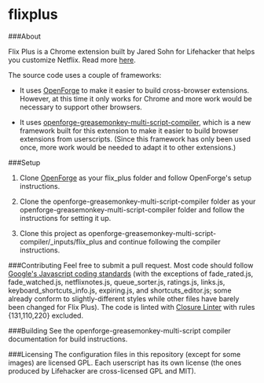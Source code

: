 flixplus
=======

###About

Flix Plus is a Chrome extension built by Jared Sohn for Lifehacker that helps you customize Netflix.  Read more [here](http://lifehacker.com/preview/flixc-plus-customizes-netflix-to-your-hearts-desire-1640968001).

The source code uses a couple of frameworks:

* It uses [OpenForge](https://github.com/trigger-corp/browser-extensions) to make it easier to build cross-browser extensions.  However, at this time it only works for Chrome and more work would be necessary to support other browsers.

* It uses [openforge-greasemonkey-multi-script-compiler](https://www.github.com/jaredsohn/openforge-greasemonkey-multi-script-compiler), which is a new framework built for this extension to make it easier to build browser extensions from userscripts.  (Since this framework has only been used once, more work would be needed to adapt it to other extensions.)


###Setup

1. Clone [OpenForge](https://github.com/trigger-corp/browser-extensions) as your flix_plus folder and follow OpenForge's setup instructions.

2. Clone the openforge-greasemonkey-multi-script-compiler folder as your openforge-greasemonkey-multi-script-compiler folder and follow the instructions for setting it up.

3. Clone this project as openforge-greasemonkey-multi-script-compiler/_inputs/flix_plus and continue following the compiler instructions.


###Contributing
   Feel free to submit a pull request.  Most code should follow [Google's Javascript coding standards](https://google-styleguide.googlecode.com/svn/trunk/javascriptguide.xml) (with the exceptions of fade_rated.js, fade_watched.js, netflixnotes.js, queue_sorter.js, ratings.js, links.js, keyboard_shortcuts_info.js, expiring.js, and shortcuts_editor.js; some already conform to slightly-different styles while other files have barely been changed for Flix Plus).  The code is linted with [Closure Linter](https://developers.google.com/closure/utilities/) with rules {131,110,220} excluded.


###Building
   See the openforge-greasemonkey-multi-script compiler documentation for build instructions.


###Licensing
   The configuration files in this repository (except for some images) are licensed GPL.  Each userscript has its own license (the ones produced by Lifehacker are cross-licensed GPL and MIT).
